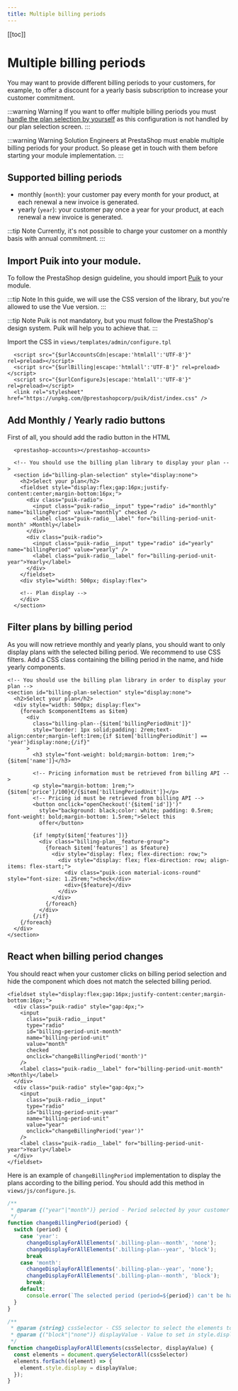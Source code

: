 ```yaml
---
title: Multiple billing periods
---
```


[[toc]]

# Multiple billing periods

You may want to provide different billing periods to your customers, for example, to offer a discount for a yearly basis subscription to increase your customer commitment.

:::warning Warning
If you want to offer multiple billing periods you must [handle the plan selection by yourself](../4-handle-plan-selection/README.md) as this configuration is not handled by our plan selection screen.
:::

:::warning Warning
Solution Engineers at PrestaShop must enable multiple billing periods for your product. So please get in touch with them before starting your module implementation.
:::

## Supported billing periods

* monthly (`month`): your customer pay every month for your product, at each renewal a new invoice is generated.
* yearly (`year`): your customer pay once a year for your product, at each renewal a new invoice is generated.

:::tip Note
Currently, it's not possible to charge your customer on a monthly basis with annual commitment.
:::

## Import Puik into your module.

To follow the PrestaShop design guideline, you should import [Puik](https://www.npmjs.com/package/@prestashopcorp/puik) to your module. 

:::tip Note
In this guide, we will use the CSS version of the library, but you're allowed to use the Vue version.
:::

:::tip Note
Puik is not mandatory, but you must follow the PrestaShop's design system. Puik will help you to achieve that.
:::

Import the CSS in `views/templates/admin/configure.tpl`

```html{4}
  <script src="{$urlAccountsCdn|escape:'htmlall':'UTF-8'}" rel=preload></script>
  <script src="{$urlBilling|escape:'htmlall':'UTF-8'}" rel=preload></script>
  <script src="{$urlConfigureJs|escape:'htmlall':'UTF-8'}" rel=preload></script>
  <link rel="stylesheet" href="https://unpkg.com/@prestashopcorp/puik/dist/index.css" />
```


## Add Monthly / Yearly radio buttons

First of all, you should add the radio button in the HTML

```html{6-15}
  <prestashop-accounts></prestashop-accounts>

  <!-- You should use the billing plan library to display your plan -->
  <section id="billing-plan-selection" style="display:none">
    <h2>Select your plan</h2>
    <fieldset style="display:flex;gap:16px;justify-content:center;margin-bottom:16px;">
      <div class="puik-radio">
        <input class="puik-radio__input" type="radio" id="monthly" name="billingPeriod" value="monthly" checked />
        <label class="puik-radio__label" for="billing-period-unit-month" >Monthly</label>
      </div>
      <div class="puik-radio">
        <input class="puik-radio__input" type="radio" id="yearly" name="billingPeriod" value="yearly" />
        <label class="puik-radio__label" for="billing-period-unit-year">Yearly</label>
      </div>
    </fieldset>
    <div style="width: 500px; display:flex">

    <!-- Plan display --> 
    </div>
  </section>
```

## Filter plans by billing period

As you will now retrieve monthly and yearly plans, you should want to only display plans with the selected billing period. We recommend to use CSS filters. Add a CSS class containing the billing period in the name, and hide yearly components.

```html{7-8}
<!-- You should use the billing plan library in order to display your plan -->
<section id="billing-plan-selection" style="display:none">
  <h2>Select your plan</h2>
  <div style="width: 500px; display:flex">
    {foreach $componentItems as $item}
      <div 
        class="billing-plan--{$item['billingPeriodUnit']}" 
        style="border: 1px solid;padding: 2rem;text-align:center;margin-left:1rem;{if $item['billingPeriodUnit'] == 'year'}display:none;{/if}"
      >
        <h3 style="font-weight: bold;margin-bottom: 1rem;">{$item['name']}</h3>

        <!-- Pricing information must be retrieved from billing API -->
        <p style="margin-bottom: 1rem;">{$item['price']/100}€/{$item['billingPeriodUnit']}</p>
        <!-- Pricing id must be retrieved from billing API -->
        <button onclick="openCheckout('{$item['id']}')"
          style="background: black;color: white; padding: 0.5rem; font-weight: bold;margin-bottom: 1.5rem;">Select this
          offer</button>

        {if !empty($item['features'])}
          <div class="billing-plan__feature-group">
            {foreach $item['features'] as $feature}
              <div style="display: flex; flex-direction: row;">
                <div style="display: flex; flex-direction: row; align-items: flex-start;">
                  <div class="puik-icon material-icons-round" style="font-size: 1.25rem;">check</div>
                  <div>{$feature}</div>
                </div>
              </div>
            {/foreach}
          </div>
        {/if}
    {/foreach}
  </div>
</section>
```

## React when billing period changes

You should react when your customer clicks on billing period selection and hide the component which does not match the selected billing period.

```html{10,21}
<fieldset style="display:flex;gap:16px;justify-content:center;margin-bottom:16px;">
  <div class="puik-radio" style="gap:4px;">
    <input
      class="puik-radio__input"
      type="radio"
      id="billing-period-unit-month"
      name="billing-period-unit"
      value="month"
      checked
      onclick="changeBillingPeriod('month')"
    />
    <label class="puik-radio__label" for="billing-period-unit-month" >Monthly</label>
  </div>
  <div class="puik-radio" style="gap:4px;">
    <input
      class="puik-radio__input"
      type="radio"
      id="billing-period-unit-year"
      name="billing-period-unit"
      value="year"
      onclick="changeBillingPeriod('year')"
    />
    <label class="puik-radio__label" for="billing-period-unit-year">Yearly</label>
  </div>
</fieldset>
```

Here is an example of `changeBillingPeriod` implementation to display the plans according to the billing period. You should add this method in `views/js/configure.js`.

```javascript
/**
 * @param {("year"|"month")} period - Period selected by your customer 
 */
function changeBillingPeriod(period) {
  switch (period) {
    case 'year':
      changeDisplayForAllElements('.billing-plan--month', 'none');
      changeDisplayForAllElements('.billing-plan--year', 'block');
      break
    case 'month':
      changeDisplayForAllElements('.billing-plan--year', 'none');
      changeDisplayForAllElements('.billing-plan--month', 'block');
      break;
    default:
      console.error(`The selected period (period=${period}) can't be handled.`);
  }
}

/**
 * @param {string} cssSelector - CSS selector to select the elements to hide
 * @param {("block"|"none")} displayValue - Value to set in style.display, we only mention "block" and "none", but all valid value are allowed
 */
function changeDisplayForAllElements(cssSelector, displayValue) {
  const elements = document.querySelectorAll(cssSelector)
  elements.forEach((element) => {
    element.style.display = displayValue;
  });
}
```

